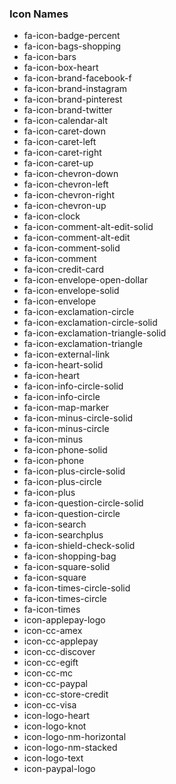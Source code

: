 ### Icon Names
- fa-icon-badge-percent
- fa-icon-bags-shopping
- fa-icon-bars
- fa-icon-box-heart
- fa-icon-brand-facebook-f
- fa-icon-brand-instagram
- fa-icon-brand-pinterest
- fa-icon-brand-twitter
- fa-icon-calendar-alt
- fa-icon-caret-down
- fa-icon-caret-left
- fa-icon-caret-right
- fa-icon-caret-up
- fa-icon-chevron-down
- fa-icon-chevron-left
- fa-icon-chevron-right
- fa-icon-chevron-up
- fa-icon-clock
- fa-icon-comment-alt-edit-solid
- fa-icon-comment-alt-edit
- fa-icon-comment-solid
- fa-icon-comment
- fa-icon-credit-card
- fa-icon-envelope-open-dollar
- fa-icon-envelope-solid
- fa-icon-envelope
- fa-icon-exclamation-circle
- fa-icon-exclamation-circle-solid
- fa-icon-exclamation-triangle-solid
- fa-icon-exclamation-triangle
- fa-icon-external-link
- fa-icon-heart-solid
- fa-icon-heart
- fa-icon-info-circle-solid
- fa-icon-info-circle
- fa-icon-map-marker
- fa-icon-minus-circle-solid
- fa-icon-minus-circle
- fa-icon-minus
- fa-icon-phone-solid
- fa-icon-phone
- fa-icon-plus-circle-solid
- fa-icon-plus-circle
- fa-icon-plus
- fa-icon-question-circle-solid
- fa-icon-question-circle
- fa-icon-search
- fa-icon-searchplus
- fa-icon-shield-check-solid
- fa-icon-shopping-bag
- fa-icon-square-solid
- fa-icon-square
- fa-icon-times-circle-solid
- fa-icon-times-circle
- fa-icon-times
- icon-applepay-logo
- icon-cc-amex
- icon-cc-applepay
- icon-cc-discover
- icon-cc-egift
- icon-cc-mc
- icon-cc-paypal
- icon-cc-store-credit
- icon-cc-visa
- icon-logo-heart
- icon-logo-knot
- icon-logo-nm-horizontal
- icon-logo-nm-stacked
- icon-logo-text
- icon-paypal-logo